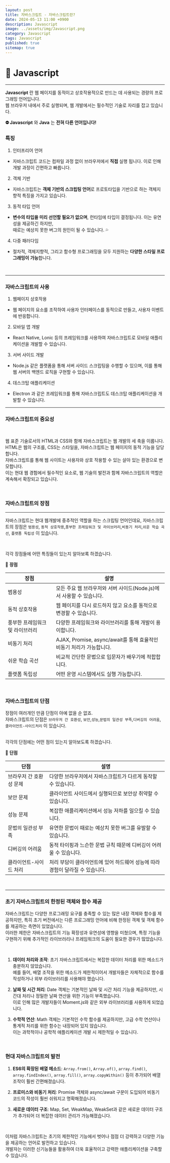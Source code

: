 ```yaml
---
layout: post
title: 자바스크립트 - 자바스크립트란?
date: 2024-05-13 11:00 +0900
description: Javascript
image: ../assets/img/Javascript.png
category: Javascript 
tags: Javascript
published: true
sitemap: true
---
```


# 🔅 Javascript
--- 

**Javascript** 란 웹 페이지를 동적이고 상호작용적으로 만드는 데 사용되는 경량의 프로그래밍 언어입니다.    
웹  브라우저 내에서 주로 실행되며, 웹 개발에서는 필수적인 기술로 자리를 잡고 있습니다. 

**⛔️ Javascript** 와 **Java** 는 **전혀 다른 언어입니다!**


### 특징

1. 인터프리어 언어 
- 자바스크립트 코드는 컴파일 과정 없이 브라우저에서 **직접** 실행 됩니다. 이로 인해 개발 과정이 간편하고 빠릅니다.   

2. 객체 기반
- 자바스크립트는 **객체 기반의 스크립팅 언어**로 프로토타입을 기반으로 하는 객체지향적 특징을 가지고 있습니다.

3. 동적 타입 언어
- **변수의 타입을 미리 선언할 필요가 없으며**, 런타임에 타입이 결정됩니다. 이는 유연성을 제공하긴 하지만,    
때로는 예상치 못한 버그의 원인이 될 수 있습니다. 💦   

4. 다중 패러다임 
- 절차적, 객체지향적, 그리고 함수형 프로그래밍을 모두 지원하는 **다양한 스타일 프로그래밍이 가능**합니다.   

<br>

---

### 자바스크립트의 사용

1. 웹페이지 상호작용 
- 웹 페이지의 요소를 조작하여 사용자 인터페이스를 동적으로 만들고, 사용자 이벤트에 반응합니다.   

2. 모바일 앱 개발
- React Native, Lonic 등의 프레임워크를 사용하여 자바스크립트로 모바일 애플리케이션을 개발할 수 있습니다.

3. 서버 사이드 개발
- Node.js 같은 플랫폼을 통해 서버 사이드 스크립팅을 수행할 수 있으며, 이를 통해 웹 서버의 백엔드 로직을 구현할 수 있습니다.    


4. 데스크탑 애플리케이션
- Electron 과 같은 프레임워크를 통해 자바스크립트도 데스크탑 애플리케이션을 개발할 수 있습니다.   


--- 

###  자바스크립트의 중요성

<br>

웹 표준 기술로서의 HTML과 CSS와 함께 자바스크립트는 웹 개발의 세 축을 이룹니다.    
HTML은 웹의 구조를, CSS는 스타일을, 자바스크립트는 웹 페이지의 동적 기능을 담당합니다.    
자바스크립트를 통해 웹 사이트는 사용자와 상호 작용할 수 있는 살아 있는 환경으로 변모합니다.    
이는 현대 웹 경험에서 필수적인 요소로, 웹 기술의 발전과 함께 자바스크립트의 역할은 계속해서 확장되고 있습니다.

<br>

### 자바스크립트의 장점
---

자바스크립트는 현대 웹개발에 중추적인 역할을 하는 스크립팅 언어인데요, 자바스크립트의 장점은 `범용성`, `동적 상호작용`,`풍부한 프레임워크 및 라이브러리`,`비동기 처리`,`쉬운 학습 곡선`, `플랫폼 독립성` 이 있습니다.  

<br>

각각 장점들에 어떤 특징들이 있는지 알아보록 하겠습니다. 

📌 **장점**

| 장점                          | 설명                                                             |
|-------------------------------|------------------------------------------------------------------|
| 범용성                        | 모든 주요 웹 브라우저와 서버 사이드(Node.js)에서 사용할 수 있습니다.    |
| 동적 상호작용                 | 웹 페이지를 다시 로드하지 않고 요소를 동적으로 변경할 수 있습니다.   |
| 풍부한 프레임워크 및 라이브러리 | 다양한 프레임워크와 라이브러리를 통해 개발이 용이합니다.              |
| 비동기 처리                   | AJAX, Promise, async/await를 통해 효율적인 비동기 처리가 가능합니다. |
| 쉬운 학습 곡선                | 비교적 간단한 문법으로 입문자가 배우기에 적합합니다.                   |
| 플랫폼 독립성                  | 어떤 운영 시스템에서도 실행 가능합니다.                               |


<Br>

### 자바스크립트의 단점

장점이 여러개인 만큼 단점이 아예 없을 순 없죠.  
자바스크립트의 단점은 `브라우저 간 호환성`, `보안`,`성능`,`문법의 일관성 부족`,`디버깅의 어려움`, `클라이언트-사이드처리` 이 있습니다.

<br>
각각의 단점에는 어떤 점이 있는지 알아보도록 하겠습니다.  

📌 **단점**

| 단점                          | 설명                                                             |
|-------------------------------|------------------------------------------------------------------|
| 브라우저 간 호환성 문제        | 다양한 브라우저에서 자바스크립트가 다르게 동작할 수 있습니다.       |
| 보안 문제                     | 클라이언트 사이드에서 실행되므로 보안상 취약할 수 있습니다.          |
| 성능 문제                     | 복잡한 애플리케이션에서 성능 저하를 일으킬 수 있습니다.             |
| 문법의 일관성 부족             | 유연한 문법이 때로는 예상치 못한 버그를 유발할 수 있습니다.          |
| 디버깅의 어려움                | 동적 타이핑과 느슨한 문법 규칙 때문에 디버깅이 어려울 수 있습니다.    |
| 클라이언트-사이드 처리         | 처리 부담이 클라이언트에 있어 하드웨어 성능에 따라 경험이 달라질 수 있습니다. |

<br>

---

### 초기 자바스크립트의 한정된 객체와 함수 제공

자바스크립트는 다양한 프로그래밍 요구를 충족할 수 있는 많은 내장 객체와 함수를 제공하지만, 특히 초기 버전에서는 다른 프로그래밍 언어에 비해 한정된 객체 및 객체 함수를 제공하는 측면이 있었습니다.    
이러한 제한은 자바스크립트의 기능 확장성과 유연성에 영향을 미쳤으며, 특정 기능을 구현하기 위해 추가적인 라이브러리나 프레임워크의 도움이 필요한 경우가 많았습니다.  

<br>

1. **데이터 처리와 조작**: 초기 자바스크립트에서는 복잡한 데이터 처리를 위한 메소드가 충분하지 않았습니다.    
예를 들어, 배열 조작을 위한 메소드가 제한적이어서 개발자들은 자체적으로 함수를 작성하거나 외부 라이브러리를 사용해야 했습니다.   

2. **날짜 및 시간 처리**: Date 객체는 기본적인 날짜 및 시간 처리 기능을 제공하지만, 시간대 처리나 정밀한 날짜 연산을 위한 기능이 부족했습니다.    
이로 인해 많은 개발자들이 Moment.js와 같은 외부 라이브러리를 사용하게 되었습니다.   

3. **수학적 연산**: Math 객체는 기본적인 수학 함수를 제공하지만, 고급 수학 연산이나 통계적 처리를 위한 함수는 내장되어 있지 않습니다.    
이는 과학적이나 공학적 애플리케이션 개발 시 제한적일 수 있습니다. 

<br>

### 현대 자바스크립트의 발전

1. **ES6의 확장된 배열 메소드**: `Array.from()`, `Array.of()`, `array.find()`, `array.findIndex()`, `array.fill()`, `array.copyWithin()` 등이 추가되어 배열 조작이 훨씬 간편해졌습니다.

2. **프로미스와 비동기 처리**: Promise 객체와 async/await 구문이 도입되어 비동기 코드의 작성이 훨씬 쉬워지고 명확해졌습니다.

3. **새로운 데이터 구조**: Map, Set, WeakMap, WeakSet과 같은 새로운 데이터 구조가 추가되어 더 복잡한 데이터 관리가 가능해졌습니다.

<Br>

이처럼 자바스크립트는 초기의 제한적인 기능에서 벗어나 점점 더 강력하고 다양한 기능을 제공하는 언어로 발전하고 있습니다.    
개발자는 이러한 신기능들을 활용하여 더욱 효율적이고 강력한 애플리케이션을 구축할 수 있습니다.   